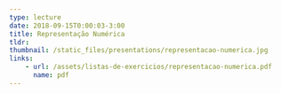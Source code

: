 ```yaml
---
type: lecture
date: 2018-09-15T0:00:03-3:00
title: Representação Numérica
tldr: 
thumbnail: /static_files/presentations/representacao-numerica.jpg
links: 
    - url: /assets/listas-de-exercicios/representacao-numerica.pdf
      name: pdf
---
```

